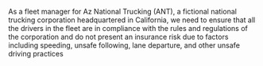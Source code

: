 
As a fleet manager for Az National Trucking (ANT), a fictional national trucking corporation headquartered in California, 
we need to ensure that all the drivers in the fleet are in compliance with the rules and regulations of the corporation 
and do not present an insurance risk due to factors including speeding, unsafe following, lane departure, 
and other unsafe driving practices


